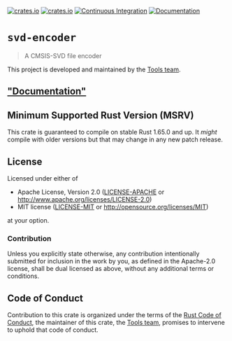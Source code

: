 [![crates.io](https://img.shields.io/crates/d/svd-encoder.svg)](https://crates.io/crates/svd-encoder)
[![crates.io](https://img.shields.io/crates/v/svd-encoder.svg)](https://crates.io/crates/svd-encoder)
[![Continuous Integration](https://github.com/rust-embedded/svd/workflows/Continuous%20Integration/badge.svg)](https://github.com/rust-embedded/svd/actions)
[![Documentation](https://docs.rs/svd-encoder/badge.svg)](https://docs.rs/svd-encoder)

# `svd-encoder`

> A CMSIS-SVD file encoder

This project is developed and maintained by the [Tools team][team].

## ["Documentation"](https://docs.rs/svd-encoder)

## Minimum Supported Rust Version (MSRV)

This crate is guaranteed to compile on stable Rust 1.65.0 and up. It *might*
compile with older versions but that may change in any new patch release.

## License

Licensed under either of

- Apache License, Version 2.0 ([LICENSE-APACHE](LICENSE-APACHE) or
  http://www.apache.org/licenses/LICENSE-2.0)
- MIT license ([LICENSE-MIT](LICENSE-MIT) or http://opensource.org/licenses/MIT)

at your option.

### Contribution

Unless you explicitly state otherwise, any contribution intentionally submitted for inclusion in the
work by you, as defined in the Apache-2.0 license, shall be dual licensed as above, without any
additional terms or conditions.

## Code of Conduct

Contribution to this crate is organized under the terms of the [Rust Code of
Conduct][CoC], the maintainer of this crate, the [Tools team][team], promises
to intervene to uphold that code of conduct.

[CoC]: CODE_OF_CONDUCT.md
[team]: https://github.com/rust-embedded/wg#the-tools-team
